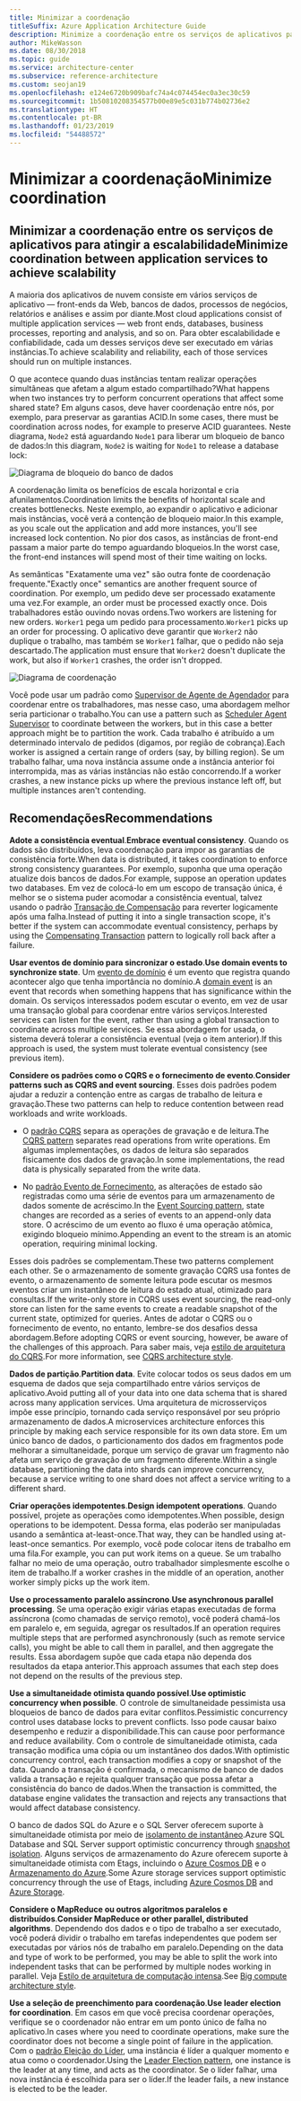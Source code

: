 ```yaml
---
title: Minimizar a coordenação
titleSuffix: Azure Application Architecture Guide
description: Minimize a coordenação entre os serviços de aplicativos para atingir a escalabilidade.
author: MikeWasson
ms.date: 08/30/2018
ms.topic: guide
ms.service: architecture-center
ms.subservice: reference-architecture
ms.custom: seojan19
ms.openlocfilehash: e124e6720b909bafc74a4c074454ec0a3ec30c59
ms.sourcegitcommit: 1b50810208354577b00e89e5c031b774b02736e2
ms.translationtype: HT
ms.contentlocale: pt-BR
ms.lasthandoff: 01/23/2019
ms.locfileid: "54488572"
---
```

# <a name="minimize-coordination"></a><span data-ttu-id="abc37-103">Minimizar a coordenação</span><span class="sxs-lookup"><span data-stu-id="abc37-103">Minimize coordination</span></span>

## <a name="minimize-coordination-between-application-services-to-achieve-scalability"></a><span data-ttu-id="abc37-104">Minimizar a coordenação entre os serviços de aplicativos para atingir a escalabilidade</span><span class="sxs-lookup"><span data-stu-id="abc37-104">Minimize coordination between application services to achieve scalability</span></span>

<span data-ttu-id="abc37-105">A maioria dos aplicativos de nuvem consiste em vários serviços de aplicativo &mdash; front-ends da Web, bancos de dados, processos de negócios, relatórios e análises e assim por diante.</span><span class="sxs-lookup"><span data-stu-id="abc37-105">Most cloud applications consist of multiple application services &mdash; web front ends, databases, business processes, reporting and analysis, and so on.</span></span> <span data-ttu-id="abc37-106">Para obter escalabilidade e confiabilidade, cada um desses serviços deve ser executado em várias instâncias.</span><span class="sxs-lookup"><span data-stu-id="abc37-106">To achieve scalability and reliability, each of those services should run on multiple instances.</span></span>

<span data-ttu-id="abc37-107">O que acontece quando duas instâncias tentam realizar operações simultâneas que afetam a algum estado compartilhado?</span><span class="sxs-lookup"><span data-stu-id="abc37-107">What happens when two instances try to perform concurrent operations that affect some shared state?</span></span> <span data-ttu-id="abc37-108">Em alguns casos, deve haver coordenação entre nós, por exemplo, para preservar as garantias ACID.</span><span class="sxs-lookup"><span data-stu-id="abc37-108">In some cases, there must be coordination across nodes, for example to preserve ACID guarantees.</span></span> <span data-ttu-id="abc37-109">Neste diagrama, `Node2` está aguardando `Node1` para liberar um bloqueio de banco de dados:</span><span class="sxs-lookup"><span data-stu-id="abc37-109">In this diagram, `Node2` is waiting for `Node1` to release a database lock:</span></span>

![Diagrama de bloqueio do banco de dados](./images/database-lock.svg)

<span data-ttu-id="abc37-111">A coordenação limita os benefícios de escala horizontal e cria afunilamentos.</span><span class="sxs-lookup"><span data-stu-id="abc37-111">Coordination limits the benefits of horizontal scale and creates bottlenecks.</span></span> <span data-ttu-id="abc37-112">Neste exemplo, ao expandir o aplicativo e adicionar mais instâncias, você verá a contenção de bloqueio maior.</span><span class="sxs-lookup"><span data-stu-id="abc37-112">In this example, as you scale out the application and add more instances, you'll see increased lock contention.</span></span> <span data-ttu-id="abc37-113">No pior dos casos, as instâncias de front-end passam a maior parte do tempo aguardando bloqueios.</span><span class="sxs-lookup"><span data-stu-id="abc37-113">In the worst case, the front-end instances will spend most of their time waiting on locks.</span></span>

<span data-ttu-id="abc37-114">As semânticas "Exatamente uma vez" são outra fonte de coordenação frequente.</span><span class="sxs-lookup"><span data-stu-id="abc37-114">"Exactly once" semantics are another frequent source of coordination.</span></span> <span data-ttu-id="abc37-115">Por exemplo, um pedido deve ser processado exatamente uma vez.</span><span class="sxs-lookup"><span data-stu-id="abc37-115">For example, an order must be processed exactly once.</span></span> <span data-ttu-id="abc37-116">Dois trabalhadores estão ouvindo novas ordens.</span><span class="sxs-lookup"><span data-stu-id="abc37-116">Two workers are listening for new orders.</span></span> <span data-ttu-id="abc37-117">`Worker1` pega um pedido para processamento.</span><span class="sxs-lookup"><span data-stu-id="abc37-117">`Worker1` picks up an order for processing.</span></span> <span data-ttu-id="abc37-118">O aplicativo deve garantir que `Worker2` não duplique o trabalho, mas também se `Worker1` falhar, que o pedido não seja descartado.</span><span class="sxs-lookup"><span data-stu-id="abc37-118">The application must ensure that `Worker2` doesn't duplicate the work, but also if `Worker1` crashes, the order isn't dropped.</span></span>

![Diagrama de coordenação](./images/coordination.svg)

<span data-ttu-id="abc37-120">Você pode usar um padrão como [Supervisor de Agente de Agendador][sas-pattern] para coordenar entre os trabalhadores, mas nesse caso, uma abordagem melhor seria particionar o trabalho.</span><span class="sxs-lookup"><span data-stu-id="abc37-120">You can use a pattern such as [Scheduler Agent Supervisor][sas-pattern] to coordinate between the workers, but in this case a better approach might be to partition the work.</span></span> <span data-ttu-id="abc37-121">Cada trabalho é atribuído a um determinado intervalo de pedidos (digamos, por região de cobrança).</span><span class="sxs-lookup"><span data-stu-id="abc37-121">Each worker is assigned a certain range of orders (say, by billing region).</span></span> <span data-ttu-id="abc37-122">Se um trabalho falhar, uma nova instância assume onde a instância anterior foi interrompida, mas as várias instâncias não estão concorrendo.</span><span class="sxs-lookup"><span data-stu-id="abc37-122">If a worker crashes, a new instance picks up where the previous instance left off, but multiple instances aren't contending.</span></span>

## <a name="recommendations"></a><span data-ttu-id="abc37-123">Recomendações</span><span class="sxs-lookup"><span data-stu-id="abc37-123">Recommendations</span></span>

<span data-ttu-id="abc37-124">**Adote a consistência eventual**.</span><span class="sxs-lookup"><span data-stu-id="abc37-124">**Embrace eventual consistency**.</span></span> <span data-ttu-id="abc37-125">Quando os dados são distribuídos, leva coordenação para impor as garantias de consistência forte.</span><span class="sxs-lookup"><span data-stu-id="abc37-125">When data is distributed, it takes coordination to enforce strong consistency guarantees.</span></span> <span data-ttu-id="abc37-126">Por exemplo, suponha que uma operação atualize dois bancos de dados.</span><span class="sxs-lookup"><span data-stu-id="abc37-126">For example, suppose an operation updates two databases.</span></span> <span data-ttu-id="abc37-127">Em vez de colocá-lo em um escopo de transação única, é melhor se o sistema puder acomodar a consistência eventual, talvez usando o padrão [Transação de Compensação][compensating-transaction] para reverter logicamente após uma falha.</span><span class="sxs-lookup"><span data-stu-id="abc37-127">Instead of putting it into a single transaction scope, it's better if the system can accommodate eventual consistency, perhaps by using the [Compensating Transaction][compensating-transaction] pattern to logically roll back after a failure.</span></span>

<span data-ttu-id="abc37-128">**Usar eventos de domínio para sincronizar o estado**.</span><span class="sxs-lookup"><span data-stu-id="abc37-128">**Use domain events to synchronize state**.</span></span> <span data-ttu-id="abc37-129">Um [evento de domínio][domain-event] é um evento que registra quando acontecer algo que tenha importância no domínio.</span><span class="sxs-lookup"><span data-stu-id="abc37-129">A [domain event][domain-event] is an event that records when something happens that has significance within the domain.</span></span> <span data-ttu-id="abc37-130">Os serviços interessados podem escutar o evento, em vez de usar uma transação global para coordenar entre vários serviços.</span><span class="sxs-lookup"><span data-stu-id="abc37-130">Interested services can listen for the event, rather than using a global transaction to coordinate across multiple services.</span></span> <span data-ttu-id="abc37-131">Se essa abordagem for usada, o sistema deverá tolerar a consistência eventual (veja o item anterior).</span><span class="sxs-lookup"><span data-stu-id="abc37-131">If this approach is used, the system must tolerate eventual consistency (see previous item).</span></span>

<span data-ttu-id="abc37-132">**Considere os padrões como o CQRS e o fornecimento de evento**.</span><span class="sxs-lookup"><span data-stu-id="abc37-132">**Consider patterns such as CQRS and event sourcing**.</span></span> <span data-ttu-id="abc37-133">Esses dois padrões podem ajudar a reduzir a contenção entre as cargas de trabalho de leitura e gravação.</span><span class="sxs-lookup"><span data-stu-id="abc37-133">These two patterns can help to reduce contention between read workloads and write workloads.</span></span>

- <span data-ttu-id="abc37-134">O [padrão CQRS][cqrs-pattern] separa as operações de gravação e de leitura.</span><span class="sxs-lookup"><span data-stu-id="abc37-134">The [CQRS pattern][cqrs-pattern] separates read operations from write operations.</span></span> <span data-ttu-id="abc37-135">Em algumas implementações, os dados de leitura são separados fisicamente dos dados de gravação.</span><span class="sxs-lookup"><span data-stu-id="abc37-135">In some implementations, the read data is physically separated from the write data.</span></span>

- <span data-ttu-id="abc37-136">No [padrão Evento de Fornecimento][event-sourcing], as alterações de estado são registradas como uma série de eventos para um armazenamento de dados somente de acréscimo.</span><span class="sxs-lookup"><span data-stu-id="abc37-136">In the [Event Sourcing pattern][event-sourcing], state changes are recorded as a series of events to an append-only data store.</span></span> <span data-ttu-id="abc37-137">O acréscimo de um evento ao fluxo é uma operação atômica, exigindo bloqueio mínimo.</span><span class="sxs-lookup"><span data-stu-id="abc37-137">Appending an event to the stream is an atomic operation, requiring minimal locking.</span></span>

<span data-ttu-id="abc37-138">Esses dois padrões se complementam.</span><span class="sxs-lookup"><span data-stu-id="abc37-138">These two patterns complement each other.</span></span> <span data-ttu-id="abc37-139">Se o armazenamento de somente gravação CQRS usa fontes de evento, o armazenamento de somente leitura pode escutar os mesmos eventos criar um instantâneo de leitura do estado atual, otimizado para consultas.</span><span class="sxs-lookup"><span data-stu-id="abc37-139">If the write-only store in CQRS uses event sourcing, the read-only store can listen for the same events to create a readable snapshot of the current state, optimized for queries.</span></span> <span data-ttu-id="abc37-140">Antes de adotar o CQRS ou o fornecimento de evento, no entanto, lembre-se dos desafios dessa abordagem.</span><span class="sxs-lookup"><span data-stu-id="abc37-140">Before adopting CQRS or event sourcing, however, be aware of the challenges of this approach.</span></span> <span data-ttu-id="abc37-141">Para saber mais, veja [estilo de arquitetura do CQRS][cqrs-style].</span><span class="sxs-lookup"><span data-stu-id="abc37-141">For more information, see [CQRS architecture style][cqrs-style].</span></span>

<span data-ttu-id="abc37-142">**Dados de partição**.</span><span class="sxs-lookup"><span data-stu-id="abc37-142">**Partition data**.</span></span>  <span data-ttu-id="abc37-143">Evite colocar todos os seus dados em um esquema de dados que seja compartilhado entre vários serviços de aplicativo.</span><span class="sxs-lookup"><span data-stu-id="abc37-143">Avoid putting all of your data into one data schema that is shared across many application services.</span></span> <span data-ttu-id="abc37-144">Uma arquitetura de microsserviços impõe esse princípio, tornando cada serviço responsável por seu próprio armazenamento de dados.</span><span class="sxs-lookup"><span data-stu-id="abc37-144">A microservices architecture enforces this principle by making each service responsible for its own data store.</span></span> <span data-ttu-id="abc37-145">Em um único banco de dados, o particionamento dos dados em fragmentos pode melhorar a simultaneidade, porque um serviço de gravar um fragmento não afeta um serviço de gravação de um fragmento diferente.</span><span class="sxs-lookup"><span data-stu-id="abc37-145">Within a single database, partitioning the data into shards can improve concurrency, because a service writing to one shard does not affect a service writing to a different shard.</span></span>

<span data-ttu-id="abc37-146">**Criar operações idempotentes**.</span><span class="sxs-lookup"><span data-stu-id="abc37-146">**Design idempotent operations**.</span></span> <span data-ttu-id="abc37-147">Quando possível, projete as operações como idempotentes.</span><span class="sxs-lookup"><span data-stu-id="abc37-147">When possible, design operations to be idempotent.</span></span> <span data-ttu-id="abc37-148">Dessa forma, elas poderão ser manipuladas usando a semântica at-least-once.</span><span class="sxs-lookup"><span data-stu-id="abc37-148">That way, they can be handled using at-least-once semantics.</span></span> <span data-ttu-id="abc37-149">Por exemplo, você pode colocar itens de trabalho em uma fila.</span><span class="sxs-lookup"><span data-stu-id="abc37-149">For example, you can put work items on a queue.</span></span> <span data-ttu-id="abc37-150">Se um trabalho falhar no meio de uma operação, outro trabalhador simplesmente escolhe o item de trabalho.</span><span class="sxs-lookup"><span data-stu-id="abc37-150">If a worker crashes in the middle of an operation, another worker simply picks up the work item.</span></span>

<span data-ttu-id="abc37-151">**Use o processamento paralelo assíncrono**.</span><span class="sxs-lookup"><span data-stu-id="abc37-151">**Use asynchronous parallel processing**.</span></span> <span data-ttu-id="abc37-152">Se uma operação exigir várias etapas executadas de forma assíncrona (como chamadas de serviço remoto), você poderá chamá-los em paralelo e, em seguida, agregar os resultados.</span><span class="sxs-lookup"><span data-stu-id="abc37-152">If an operation requires multiple steps that are performed asynchronously (such as remote service calls), you might be able to call them in parallel, and then aggregate the results.</span></span> <span data-ttu-id="abc37-153">Essa abordagem supõe que cada etapa não dependa dos resultados da etapa anterior.</span><span class="sxs-lookup"><span data-stu-id="abc37-153">This approach assumes that each step does not depend on the results of the previous step.</span></span>

<span data-ttu-id="abc37-154">**Use a simultaneidade otimista quando possível**.</span><span class="sxs-lookup"><span data-stu-id="abc37-154">**Use optimistic concurrency when possible**.</span></span> <span data-ttu-id="abc37-155">O controle de simultaneidade pessimista usa bloqueios de banco de dados para evitar conflitos.</span><span class="sxs-lookup"><span data-stu-id="abc37-155">Pessimistic concurrency control uses database locks to prevent conflicts.</span></span> <span data-ttu-id="abc37-156">Isso pode causar baixo desempenho e reduzir a disponibilidade.</span><span class="sxs-lookup"><span data-stu-id="abc37-156">This can cause poor performance and reduce availability.</span></span> <span data-ttu-id="abc37-157">Com o controle de simultaneidade otimista, cada transação modifica uma cópia ou um instantâneo dos dados.</span><span class="sxs-lookup"><span data-stu-id="abc37-157">With optimistic concurrency control, each transaction modifies a copy or snapshot of the data.</span></span> <span data-ttu-id="abc37-158">Quando a transação é confirmada, o mecanismo de banco de dados valida a transação e rejeita qualquer transação que possa afetar a consistência do banco de dados.</span><span class="sxs-lookup"><span data-stu-id="abc37-158">When the transaction is committed, the database engine validates the transaction and rejects any transactions that would affect database consistency.</span></span>

<span data-ttu-id="abc37-159">O banco de dados SQL do Azure e o SQL Server oferecem suporte à simultaneidade otimista por meio de [isolamento de instantâneo][sql-snapshot-isolation].</span><span class="sxs-lookup"><span data-stu-id="abc37-159">Azure SQL Database and SQL Server support optimistic concurrency through [snapshot isolation][sql-snapshot-isolation].</span></span> <span data-ttu-id="abc37-160">Alguns serviços de armazenamento do Azure oferecem suporte à simultaneidade otimista com Etags, incluindo o [Azure Cosmos DB][cosmosdb-faq] e o [Armazenamento do Azure][storage-concurrency].</span><span class="sxs-lookup"><span data-stu-id="abc37-160">Some Azure storage services support optimistic concurrency through the use of Etags, including [Azure Cosmos DB][cosmosdb-faq] and [Azure Storage][storage-concurrency].</span></span>

<span data-ttu-id="abc37-161">**Considere o MapReduce ou outros algoritmos paralelos e distribuídos**.</span><span class="sxs-lookup"><span data-stu-id="abc37-161">**Consider MapReduce or other parallel, distributed algorithms**.</span></span> <span data-ttu-id="abc37-162">Dependendo dos dados e o tipo de trabalho a ser executado, você poderá dividir o trabalho em tarefas independentes que podem ser executadas por vários nós de trabalho em paralelo.</span><span class="sxs-lookup"><span data-stu-id="abc37-162">Depending on the data and type of work to be performed, you may be able to split the work into independent tasks that can be performed by multiple nodes working in parallel.</span></span> <span data-ttu-id="abc37-163">Veja [Estilo de arquitetura de computação intensa][big-compute].</span><span class="sxs-lookup"><span data-stu-id="abc37-163">See [Big compute architecture style][big-compute].</span></span>

<span data-ttu-id="abc37-164">**Use a seleção de preenchimento para coordenação**.</span><span class="sxs-lookup"><span data-stu-id="abc37-164">**Use leader election for coordination**.</span></span> <span data-ttu-id="abc37-165">Em casos em que você precisa coordenar operações, verifique se o coordenador não entrar em um ponto único de falha no aplicativo.</span><span class="sxs-lookup"><span data-stu-id="abc37-165">In cases where you need to coordinate operations, make sure the coordinator does not become a single point of failure in the application.</span></span> <span data-ttu-id="abc37-166">Com o [padrão Eleição do Líder][leader-election], uma instância é líder a qualquer momento e atua como o coordenador.</span><span class="sxs-lookup"><span data-stu-id="abc37-166">Using the [Leader Election pattern][leader-election], one instance is the leader at any time, and acts as the coordinator.</span></span> <span data-ttu-id="abc37-167">Se o líder falhar, uma nova instância é escolhida para ser o líder.</span><span class="sxs-lookup"><span data-stu-id="abc37-167">If the leader fails, a new instance is elected to be the leader.</span></span>

<!-- links -->

[big-compute]: ../architecture-styles/big-compute.md
[compensating-transaction]: ../../patterns/compensating-transaction.md
[cqrs-style]: ../architecture-styles/cqrs.md
[cqrs-pattern]: ../../patterns/cqrs.md
[cosmosdb-faq]: /azure/cosmos-db/faq
[domain-event]: https://martinfowler.com/eaaDev/DomainEvent.html
[event-sourcing]: ../../patterns/event-sourcing.md
[leader-election]: ../../patterns/leader-election.md
[sas-pattern]: ../../patterns/scheduler-agent-supervisor.md
[sql-snapshot-isolation]: /sql/t-sql/statements/set-transaction-isolation-level-transact-sql
[storage-concurrency]: https://azure.microsoft.com/blog/managing-concurrency-in-microsoft-azure-storage-2/